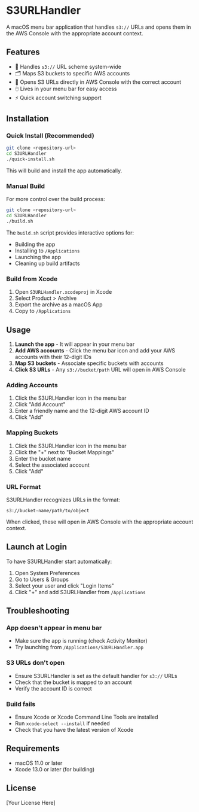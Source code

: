 # S3URLHandler

A macOS menu bar application that handles `s3://` URLs and opens them in the AWS Console with the appropriate account context.

## Features

- 🔗 Handles `s3://` URL scheme system-wide
- 🗂️ Maps S3 buckets to specific AWS accounts
- 🎯 Opens S3 URLs directly in AWS Console with the correct account
- 🖱️ Lives in your menu bar for easy access
- ⚡ Quick account switching support

## Installation

### Quick Install (Recommended)

```bash
git clone <repository-url>
cd S3URLHandler
./quick-install.sh
```

This will build and install the app automatically.

### Manual Build

For more control over the build process:

```bash
git clone <repository-url>
cd S3URLHandler
./build.sh
```

The `build.sh` script provides interactive options for:
- Building the app
- Installing to `/Applications`
- Launching the app
- Cleaning up build artifacts

### Build from Xcode

1. Open `S3URLHandler.xcodeproj` in Xcode
2. Select Product > Archive
3. Export the archive as a macOS App
4. Copy to `/Applications`

## Usage

1. **Launch the app** - It will appear in your menu bar
2. **Add AWS accounts** - Click the menu bar icon and add your AWS accounts with their 12-digit IDs
3. **Map S3 buckets** - Associate specific buckets with accounts
4. **Click S3 URLs** - Any `s3://bucket/path` URL will open in AWS Console

### Adding Accounts

1. Click the S3URLHandler icon in the menu bar
2. Click "Add Account"
3. Enter a friendly name and the 12-digit AWS account ID
4. Click "Add"

### Mapping Buckets

1. Click the S3URLHandler icon in the menu bar
2. Click the "+" next to "Bucket Mappings"
3. Enter the bucket name
4. Select the associated account
5. Click "Add"

### URL Format

S3URLHandler recognizes URLs in the format:
```
s3://bucket-name/path/to/object
```

When clicked, these will open in AWS Console with the appropriate account context.

## Launch at Login

To have S3URLHandler start automatically:

1. Open System Preferences
2. Go to Users & Groups
3. Select your user and click "Login Items"
4. Click "+" and add S3URLHandler from `/Applications`

## Troubleshooting

### App doesn't appear in menu bar
- Make sure the app is running (check Activity Monitor)
- Try launching from `/Applications/S3URLHandler.app`

### S3 URLs don't open
- Ensure S3URLHandler is set as the default handler for `s3://` URLs
- Check that the bucket is mapped to an account
- Verify the account ID is correct

### Build fails
- Ensure Xcode or Xcode Command Line Tools are installed
- Run `xcode-select --install` if needed
- Check that you have the latest version of Xcode

## Requirements

- macOS 11.0 or later
- Xcode 13.0 or later (for building)

## License

[Your License Here]